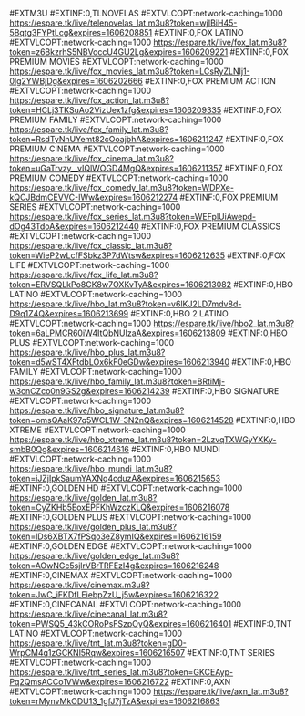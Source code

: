 #EXTM3U
#EXTINF:0,TLNOVELAS
#EXTVLCOPT:network-caching=1000
https://espare.tk/live/telenovelas_lat.m3u8?token=wjIBiH45-5Bqtg3FYPtLcg&expires=1606208851
#EXTINF:0,FOX LATINO
#EXTVLCOPT:network-caching=1000
https://espare.tk/live/fox_lat.m3u8?token=z6BkzrhS5NBVoccU4GU2Lg&expires=1606209221
#EXTINF:0,FOX PREMIUM MOVIES
#EXTVLCOPT:network-caching=1000
https://espare.tk/live/fox_movies_lat.m3u8?token=LCsRyZLNIj1-0lg2YWBjDg&expires=1606202666
#EXTINF:0,FOX PREMIUM ACTION
#EXTVLCOPT:network-caching=1000
https://espare.tk/live/fox_action_lat.m3u8?token=HCLj3TKSuAo2VizUex1zfg&expires=1606209335
#EXTINF:0,FOX PREMIUM FAMILY
#EXTVLCOPT:network-caching=1000
https://espare.tk/live/fox_family_lat.m3u8?token=RsdTyNnUYemt82cOoajbhA&expires=1606211247
#EXTINF:0,FOX PREMIUM CINEMA
#EXTVLCOPT:network-caching=1000
https://espare.tk/live/fox_cinema_lat.m3u8?token=uGaTrvzy__vIQlWOGD4MgQ&expires=1606211357
#EXTINF:0,FOX PREMIUM COMEDY
#EXTVLCOPT:network-caching=1000
https://espare.tk/live/fox_comedy_lat.m3u8?token=WDPXe-kQCJBdmCEVVC-IWw&expires=1606212274
#EXTINF:0,FOX PREMIUM SERIES
#EXTVLCOPT:network-caching=1000
https://espare.tk/live/fox_series_lat.m3u8?token=WEFplUiAwepd-dOg43TdoA&expires=1606212440
#EXTINF:0,FOX PREMIUM CLASSICS
#EXTVLCOPT:network-caching=1000
https://espare.tk/live/fox_classic_lat.m3u8?token=WieP2wLcfFSbkz3P7dWtsw&expires=1606212635
#EXTINF:0,FOX LIFE
#EXTVLCOPT:network-caching=1000
https://espare.tk/live/fox_life_lat.m3u8?token=ERVSQLkPo8CK8w7OXKvTyA&expires=1606213082
#EXTINF:0,HBO LATINO
#EXTVLCOPT:network-caching=1000
https://espare.tk/live/hbo_lat.m3u8?token=v6lKJ2LD7mdv8d-D9q1Z4Q&expires=1606213699
#EXTINF:0,HBO 2 LATINO
#EXTVLCOPT:network-caching=1000
https://espare.tk/live/hbo2_lat.m3u8?token=6aLPMCR60iW4ItQbNUIzaA&expires=1606213809
#EXTINF:0,HBO PLUS
#EXTVLCOPT:network-caching=1000
https://espare.tk/live/hbo_plus_lat.m3u8?token=d5wST4XFtdbLOx6kF0eGDw&expires=1606213940
#EXTINF:0,HBO FAMILY
#EXTVLCOPT:network-caching=1000
https://espare.tk/live/hbo_family_lat.m3u8?token=BRtiMj-w3cnCZco0n9GS2g&expires=1606214239
#EXTINF:0,HBO SIGNATURE
#EXTVLCOPT:network-caching=1000
https://espare.tk/live/hbo_signature_lat.m3u8?token=omsQAaK97q5WCL1W-3N2nQ&expires=1606214528
#EXTINF:0,HBO XTREME
#EXTVLCOPT:network-caching=1000
https://espare.tk/live/hbo_xtreme_lat.m3u8?token=2LzvqTXWGyYXKy-smbB0Qg&expires=1606214616
#EXTINF:0,HBO MUNDI
#EXTVLCOPT:network-caching=1000
https://espare.tk/live/hbo_mundi_lat.m3u8?token=iJZjIpkSaumYAXNq4cduzA&expires=1606215653
#EXTINF:0,GOLDEN HD
#EXTVLCOPT:network-caching=1000
https://espare.tk/live/golden_lat.m3u8?token=CyZKHb5EoxEPFKhWzczKLQ&expires=1606216078
#EXTINF:0,GOLDEN PLUS
#EXTVLCOPT:network-caching=1000
https://espare.tk/live/golden_plus_lat.m3u8?token=lDs6XBTX7fPSqo3eZ8ymIQ&expires=1606216159
#EXTINF:0,GOLDEN EDGE
#EXTVLCOPT:network-caching=1000
https://espare.tk/live/golden_edge_lat.m3u8?token=AOwNGc5sjlrVBrTRFEzI4g&expires=1606216248
#EXTINF:0,CINEMAX
#EXTVLCOPT:network-caching=1000
https://espare.tk/live/cinemax.m3u8?token=JwC_iFKDfLEiebpZzU_j5w&expires=1606216322
#EXTINF:0,CINECANAL
#EXTVLCOPT:network-caching=1000
https://espare.tk/live/cinecanal_lat.m3u8?token=PWSQ5_43kCORoPsFSzpOyQ&expires=1606216401
#EXTINF:0,TNT LATINO
#EXTVLCOPT:network-caching=1000
https://espare.tk/live/tnt_lat.m3u8?token=gD0-WrpCM4q1zGCKNl5Rqw&expires=1606216507
#EXTINF:0,TNT SERIES
#EXTVLCOPT:network-caching=1000
https://espare.tk/live/tnt_series_lat.m3u8?token=GKCEAyp-Pq2QmsACCo1VWw&expires=1606216722
#EXTINF:0,AXN
#EXTVLCOPT:network-caching=1000
https://espare.tk/live/axn_lat.m3u8?token=rMynvMkODU13_1gfJ7jTzA&expires=1606216863
